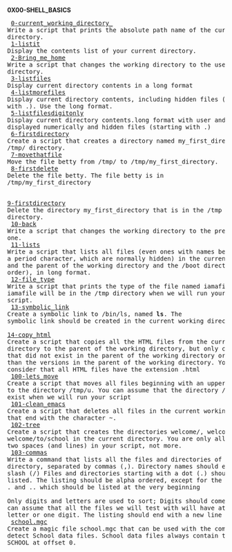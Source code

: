**0X00-SHELL_BASICS** <br/> <pre>
[0-current_working_directory_](https://github.com/brianblue05/alx-system_engineering-devops/blob/master/0x00-shell_basics/0-current_working_directory)  Write a script that prints the absolute path name of the current working directory. <br/>
[1-listit](https://github.com/brianblue05/alx-system_engineering-devops/blob/master/0x00-shell_basics/1-listit)                   Display the contents list of your current directory.<br/>
[2-Bring_me_home](https://github.com/brianblue05/alx-system_engineering-devops/blob/master/0x00-shell_basics/2-bring_me_home)           Write a script that changes the working directory to the user’s home directory.<br/>
[3-listfiles](https://github.com/brianblue05/alx-system_engineering-devops/blob/master/0x00-shell_basics/3-listfiles)               Display current directory contents in a long format</br>
[4-listmorefiles](https://github.com/brianblue05/alx-system_engineering-devops/blob/master/0x00-shell_basics/4-listmorefiles)         Display current directory contents, including hidden files (starting with .). 
Use the long format.<br/>
[5-listfilesdigitonly](https://github.com/brianblue05/alx-system_engineering-devops/blob/master/0x00-shell_basics/5-listfilesdigitonly)   Display current directory contents.long format with user and group IDs displayed numerically and
hidden files (starting with .)</br>
[6-firstdirectory](https://github.com/brianblue05/alx-system_engineering-devops/blob/master/0x00-shell_basics/6-firstdirectory)         Create a script that creates a directory named my_first_directory in the /tmp/ directory.<br/>
[7-movethatfile](https://github.com/brianblue05/alx-system_engineering-devops/blob/master/0x00-shell_basics/7-movethatfile)           Move the file betty from /tmp/ to /tmp/my_first_directory.<br/>
[8-firstdelete](https://github.com/brianblue05/alx-system_engineering-devops/blob/master/0x00-shell_basics/8-firstdelete)             Delete the file betty. The file betty is in /tmp/my_first_directory<br/>                                      
[9-firstdirectory](https://github.com/brianblue05/alx-system_engineering-devops/blob/master/0x00-shell_basics/9-firstdirdeletion)         Delete the directory my_first_directory that is in the /tmp directory.<br/>
[10-back](https://github.com/brianblue05/alx-system_engineering-devops/blob/master/0x00-shell_basics/10-back)                   Write a script that changes the working directory to the previous one.<br/>
[11-lists](https://github.com/brianblue05/alx-system_engineering-devops/blob/master/0x00-shell_basics/11-lists)                 Write a script that lists all files (even ones with names beginning with a period character,
which are normally hidden) in the current directory and 
the parent of the working directory and the /boot directory (in this order), in long format.<br/>
[12-file_type](https://github.com/brianblue05/alx-system_engineering-devops/blob/master/0x00-shell_basics/12-file_type)           Write a script that prints the type of the file named iamafile. The file iamafile will be in 
the /tmp directory when we will run your script.<br/>
[13-symbolic_link](https://github.com/brianblue05/alx-system_engineering-devops/blob/master/0x00-shell_basics/13-symbolic_link)     Create a symbolic link to /bin/ls, named __ls__. The symbolic link should be created in the 
current working directory.<br/>
[14-copy_html](https://github.com/brianblue05/alx-system_engineering-devops/blob/master/0x00-shell_basics/14-copy_html)           Create a script that copies all the HTML files from the current working directory to the parent of the working directory, 
but only copy files that did not exist in the parent of the working directory or were newer than the versions in the parent of the working directory.
You can consider that all HTML files have the extension .html<br/>
[100-lets_move](https://github.com/brianblue05/alx-system_engineering-devops/blob/master/0x00-shell_basics/100-lets_move)          Create a script that moves all files beginning with an uppercase letter to the directory /tmp/u. 
You can assume that the directory /tmp/u will exist when we will run your script<br/>
[101-clean_emacs](https://github.com/brianblue05/alx-system_engineering-devops/blob/master/0x00-shell_basics/101-clean_emacs)       Create a script that deletes all files in the current working directory that end with the character ~.<br/>
[102-tree](https://github.com/brianblue05/alx-system_engineering-devops/blob/master/0x00-shell_basics/102-tree)               Create a script that creates the directories welcome/, welcome/to/ and welcome/to/school 
in the current directory. You are only allowed to use two spaces (and lines) in your script, not more.<br/> 
[103-commas](https://github.com/brianblue05/alx-system_engineering-devops/blob/master/0x00-shell_basics/103-commas)             Write a command that lists all the files and directories of the current directory, separated by commas (,).
Directory names should end with a slash (/) Files and directories starting with a dot (.) should be listed.
The listing should be alpha ordered, except for the directories . and ..  which should be listed at the very beginning                             
Only digits and letters are used to sort; Digits should come first. You can assume that all 
the files we will test with will have at least one letter or one digit. The listing should end with a new line<br/>
[school.mgc](https://github.com/brianblue05/alx-system_engineering-devops/blob/master/0x00-shell_basics/school.mgc)               Create a magic file school.mgc that can be used with the command file to detect School data files. 
School data files always contain the string SCHOOL at offset 0.
